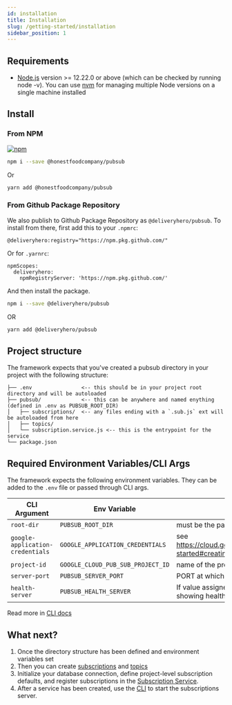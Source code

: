 ```yaml
---
id: installation
title: Installation
slug: /getting-started/installation
sidebar_position: 1
---
```


## Requirements

- [Node.js](https://nodejs.org/en/download/) version >= 12.22.0 or above (which can be checked by running node -v). You can use [nvm](https://github.com/nvm-sh/nvm) for managing multiple Node versions on a single machine installed

## Install

### From NPM

[![npm](https://img.shields.io/npm/v/@honestfoodcompany/pubsub)](https://www.npmjs.com/package/@honestfoodcompany/pubsub)

```sh
npm i --save @honestfoodcompany/pubsub
```

Or

```sh
yarn add @honestfoodcompany/pubsub
```

### From Github Package Repository

We also publish to Github Package Repository as `@deliveryhero/pubsub`. To install from there, first add this to your `.npmrc`:

```
@deliveryhero:registry="https://npm.pkg.github.com/"
```

Or for `.yarnrc`:

```
npmScopes:
  deliveryhero:
    npmRegistryServer: 'https://npm.pkg.github.com/'
```

And then install the package.

```sh
npm i --save @deliveryhero/pubsub
```

OR

```sh
yarn add @deliveryhero/pubsub
```

## Project structure

The framework expects that you've created a pubsub directory in your project with the following structure:

```
├── .env                <-- this should be in your project root directory and will be autoloaded
├── pubsub/             <-- this can be anywhere and named enything (defined in .env as PUBSUB_ROOT_DIR)
│   ├── subscriptions/  <-- any files ending with a `.sub.js` ext will be autoloaded from here
│   ├── topics/
│   └── subscription.service.js <-- this is the entrypoint for the service
└── package.json
```

## Required Environment Variables/CLI Args

The framework expects the following environment variables. They can be added to the `.env` file or passed through CLI args.

| CLI Argument                     | Env Variable                      | Description                                                                                                                        |
| -------------------------------- | --------------------------------- | -----------------------------------------------------------------------------------------------------------------------------------|
| `root-dir`                       | `PUBSUB_ROOT_DIR`                 | must be the path to your project's pubsub directory.                                                                               |
| `google-application-credentials` | `GOOGLE_APPLICATION_CREDENTIALS`  | see <https://cloud.google.com/docs/authentication/getting-started#creating_a_service_account> to generate this                     |
| `project-id`                     | `GOOGLE_CLOUD_PUB_SUB_PROJECT_ID` | name of the project in Google Cloud Platform                                                                                       |
| `server-port`                    | `PUBSUB_SERVER_PORT`              | PORT at which the pubsub should run the server at                                                                                  |
| `health-server`                  | `PUBSUB_HEALTH_SERVER`            | If value assigned is true this would run a server showing health state and return 500 if not healthy                               |

Read more in [CLI docs](../guides/CLI.md)

## What next?

1. Once the directory structure has been defined and environment variables set
2. Then you can create [subscriptions](../subscribing/Subscriptions.md) and [topics](../publishing/Topics.md)
3. Initialize your database connection, define project-level subscription defaults, and register subscriptions in the [Subscription Service](../server/Service.md).
4. After a service has been created, use the [CLI](./guides/CLI.md) to start the subscriptions server.
